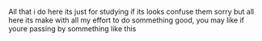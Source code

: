 All that i do here its just for studying if its looks confuse them sorry but all here its make with all my effort to do sommething good, you may like if youre passing by sommething like this
